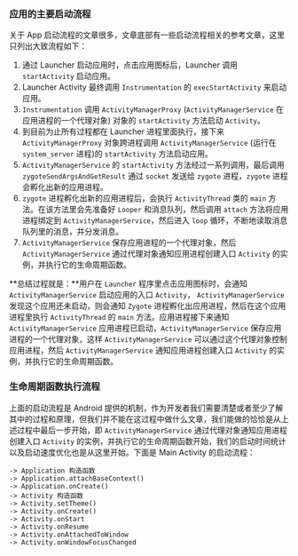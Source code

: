 ### 应用的主要启动流程

关于 App 启动流程的文章很多，文章底部有一些启动流程相关的参考文章，这里只列出大致流程如下：

1. 通过 Launcher 启动应用时，点击应用图标后，Launcher 调用 `startActivity` 启动应用。
2. Launcher Activity 最终调用 `Instrumentation` 的 `execStartActivity` 来启动应用。
3.  `Instrumentation` 调用 `ActivityManagerProxy` (`ActivityManagerService`  在应用进程的一个代理对象) 对象的 `startActivity` 方法启动 `Activity`。
4. 到目前为止所有过程都在 Launcher 进程里面执行，接下来 `ActivityManagerProxy` 对象跨进程调用 `ActivityManagerService` (运行在 `system_server` 进程)的 `startActivity` 方法启动应用。
5.  `ActivityManagerService` 的 `startActivity` 方法经过一系列调用，最后调用  `zygoteSendArgsAndGetResult` 通过 `socket` 发送给 `zygote` 进程，`zygote` 进程会孵化出新的应用进程。
6.  `zygote` 进程孵化出新的应用进程后，会执行 `ActivityThread` 类的 `main` 方法。在该方法里会先准备好 `Looper` 和消息队列，然后调用 `attach` 方法将应用进程绑定到 `ActivityManagerService`，然后进入 `loop` 循环，不断地读取消息队列里的消息，并分发消息。
7.  `ActivityManagerService` 保存应用进程的一个代理对象，然后 `ActivityManagerService` 通过代理对象通知应用进程创建入口 `Activity` 的实例，并执行它的生命周期函数。

**总结过程就是：**用户在 `Launcher` 程序里点击应用图标时，会通知 `ActivityManagerService` 启动应用的入口 `Activity`， `ActivityManagerService` 发现这个应用还未启动，则会通知 `Zygote` 进程孵化出应用进程，然后在这个应用进程里执行 `ActivityThread` 的 `main` 方法。应用进程接下来通知 `ActivityManagerService` 应用进程已启动，`ActivityManagerService` 保存应用进程的一个代理对象，这样 `ActivityManagerService` 可以通过这个代理对象控制应用进程，然后 `ActivityManagerService` 通知应用进程创建入口 `Activity` 的实例，并执行它的生命周期函数。



### 生命周期函数执行流程

上面的启动流程是 Android 提供的机制，作为开发者我们需要清楚或者至少了解其中的过程和原理，但我们并不能在这过程中做什么文章，我们能做的恰恰是从上述过程中最后一步开始，即 `ActivityManagerService` 通过代理对象通知应用进程创建入口 `Activity` 的实例，并执行它的生命周期函数开始，我们的启动时间统计以及启动速度优化也是从这里开始。下面是 Main Activity 的启动流程：

```
-> Application 构造函数
-> Application.attachBaseContext()
-> Application.onCreate()
-> Activity 构造函数
-> Activity.setTheme()
-> Activity.onCreate()
-> Activity.onStart
-> Activity.onResume
-> Activity.onAttachedToWindow
-> Activity.onWindowFocusChanged
```

[Android 开发之 App 启动时间统计]: https://www.jianshu.com/p/c967653a9468

